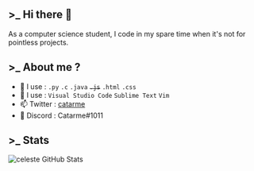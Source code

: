 ## >_ Hi there 👋

As a computer science student, I code in my spare time when it's not for pointless projects.

## >_ About me ?
  
- 🎈 I use : `.py` `.c` `.java` <strike>`.js`</strike> `.html` `.css` 
- 🧡 I use : `Visual Studio Code` `Sublime Text` `Vim`
- 📫 Twitter : [catarme](https://twitter.com/catarme)
- 🎲 Discord : Catarme#1011

## >_ Stats
<img align="left" alt="celeste GitHub Stats" src="https://github-readme-stats-khroners.vercel.app/api?username=celestefrancier&show_icons=true&theme=radical&hide_border=true" />
